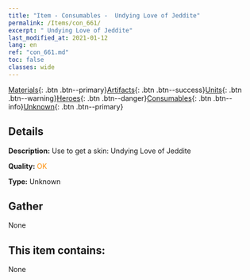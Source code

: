 ```yaml
---
title: "Item - Consumables -  Undying Love of Jeddite"
permalink: /Items/con_661/
excerpt: " Undying Love of Jeddite"
last_modified_at: 2021-01-12
lang: en
ref: "con_661.md"
toc: false
classes: wide
---
```

 [Materials](/Items/){: .btn .btn--primary}[Artifacts](/Items/Artifacts/){: .btn .btn--success}[Units](/Items/Units/){: .btn .btn--warning}[Heroes](/Items/Heroes/){: .btn .btn--danger}[Consumables](/Items/Consumables/){: .btn .btn--info}[Unknown](/Items/Unknown/){: .btn .btn--primary}

## Details
 **Description:** Use to get a skin: Undying Love of Jeddite

 **Quality:** <span style="color: #FF8C00">OK</span>

 **Type:** Unknown

## Gather

  None

## This item contains:

  None

